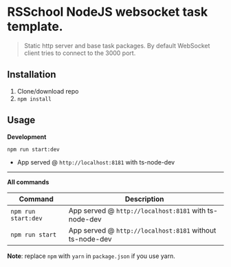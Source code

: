 # RSSchool NodeJS websocket task template.

> Static http server and base task packages.
> By default WebSocket client tries to connect to the 3000 port.

## Installation

1. Clone/download repo
2. `npm install`

## Usage

**Development**

`npm run start:dev`

- App served @ `http://localhost:8181` with ts-node-dev


---

**All commands**

| Command             | Description                                          |
| ------------------- | ---------------------------------------------------- |
| `npm run start:dev` | App served @ `http://localhost:8181` with ts-node-dev   |
| `npm run start`     | App served @ `http://localhost:8181` without ts-node-dev |

**Note**: replace `npm` with `yarn` in `package.json` if you use yarn.
